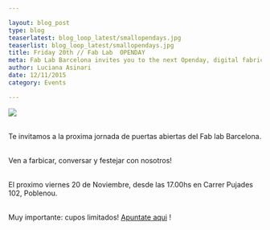 ```yaml
---

layout: blog_post
type: blog
teaserlatest: blog_loop_latest/smallopendays.jpg
teaserlist: blog_loop_latest/smallopendays.jpg
title: Friday 20th // Fab Lab  OPENDAY
meta: Fab Lab Barcelona invites you to the next Openday, digital fabrication for everybody.
author: Luciana Asinari
date: 12/11/2015
category: Events

---
```

<img src="{{site.baseurl}}{{ site.url }}/img/blog/blog_loop_latest/smallopendays.jpg">

<br>Te invitamos a la proxima jornada de puertas abiertas del Fab lab Barcelona.

<br>Ven a farbicar, conversar y festejar con nosotros!

<br>El proximo viernes 20 de Noviembre, desde las 17.00hs en Carrer Pujades 102, Poblenou.


<br>Muy importante: cupos limitados! <a target="_blank" href="https://docs.google.com/a/iaac.net/forms/d/1MJAREBja3GWx8qnD0lgA_QXMdN3wVR_UNkfZn3Ms-sU/viewform"><u>Apuntate aqui</u></a> !






